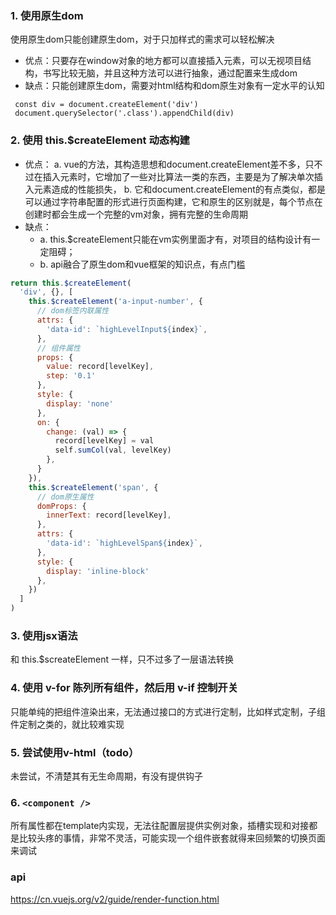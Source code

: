 ### 1. 使用原生dom
使用原生dom只能创建原生dom，对于只加样式的需求可以轻松解决
- 优点：只要存在window对象的地方都可以直接插入元素，可以无视项目结构，书写比较无脑，并且这种方法可以进行抽象，通过配置来生成dom
- 缺点：只能创建原生dom，需要对html结构和dom原生对象有一定水平的认知
```
 const div = document.createElement('div')
 document.querySelector('.class').appendChild(div)
```

### 2. 使用 this.$createElement 动态构建
- 优点：
    a. vue的方法，其构造思想和document.createElement差不多，只不过在插入元素时，它增加了一些对比算法一类的东西，主要是为了解决单次插入元素造成的性能损失，
    b. 它和document.createElement的有点类似，都是可以通过字符串配置的形式进行页面构建，它和原生的区别就是，每个节点在创建时都会生成一个完整的vm对象，拥有完整的生命周期
- 缺点：
  - a. this.$createElement只能在vm实例里面才有，对项目的结构设计有一定阻碍；
  - b. api融合了原生dom和vue框架的知识点，有点门槛

``` js
return this.$createElement(
  'div', {}, [
    this.$createElement('a-input-number', {
      // dom标签内联属性
      attrs: {
        'data-id': `highLevelInput${index}`,
      },
      // 组件属性
      props: { 
        value: record[levelKey],
        step: '0.1'
      },
      style: {
        display: 'none'
      },
      on: {
        change: (val) => { 
          record[levelKey] = val
          self.sumCol(val, levelKey)
        },
      }
    }),
    this.$createElement('span', {
      // dom原生属性
      domProps: {
        innerText: record[levelKey],
      },
      attrs: {
        'data-id': `highLevelSpan${index}`,
      },
      style: {
        display: 'inline-block'
      },
    })
  ]
)
```
### 3. 使用jsx语法
和 this.$screateElement 一样，只不过多了一层语法转换

### 4. 使用 v-for 陈列所有组件，然后用 v-if 控制开关
只能单纯的把组件渲染出来，无法通过接口的方式进行定制，比如样式定制，子组件定制之类的，就比较难实现

### 5. 尝试使用v-html（todo）
未尝试，不清楚其有无生命周期，有没有提供钩子

### 6. `<component />`
所有属性都在template内实现，无法往配置层提供实例对象，插槽实现和对接都是比较头疼的事情，非常不灵活，可能实现一个组件嵌套就得来回频繁的切换页面来调试

### api
https://cn.vuejs.org/v2/guide/render-function.html
